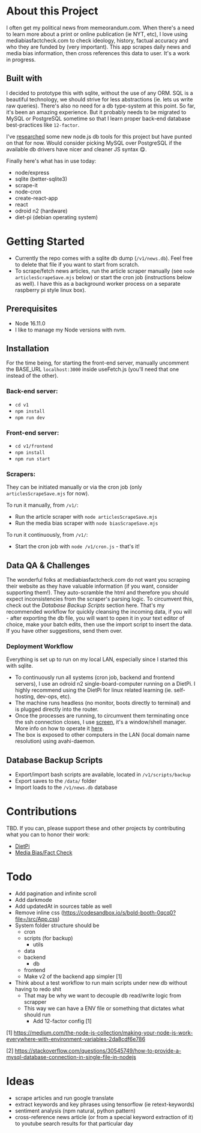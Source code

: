 # About this Project

I often get my political news from memeorandum.com. When there's a need to learn more about a print or online publication (ie NYT, etc), I love using mediabiasfactcheck.com to check ideology, history, factual accuracy and who they are funded by (very important). This app scrapes daily news and media bias information, then cross references this data to user. It's a work in progress.

## Built with

I decided to prototype this with sqlite, without the use of any ORM. SQL is a beautiful technology, we should strive for less abstractions (ie. lets us write raw queries). There's also no need for a db type-system at this point. So far, it's been an amazing experience. But it probably needs to be migrated to MySQL or PostgreSQL sometime so that I learn proper back-end database best-practices like `12-factor`.

I've [researched](https://gist.github.com/guilsa/0cdd1258c46edf3112b2cc50af03fc8c) some new node.js db tools for this project but have punted on that for now. Would consider picking MySQL over PostgreSQL if the available db drivers have nicer and cleaner JS syntax 😋.

Finally here's what has in use today:

- node/express
- sqlite (better-sqlite3)
- scrape-it
- node-cron
- create-react-app
- react
- odroid n2 (hardware)
- diet-pi (debian operating system)

# Getting Started

- Currently the repo comes with a sqlite db dump (`/v1/news.db`). Feel free to delete that file if you want to start from scratch. 
- To scrape/fetch news articles, run the article scraper manually (see `node articlesScrapeSave.mjs` below) or start the cron job (instructions below as well). I have this as a background worker process on a separate raspberry pi style linux box).

## Prerequisites

- Node 16.11.0
 - I like to manage my Node versions with nvm.

## Installation

For the time being, for starting the front-end server, manually uncomment the BASE_URL `localhost:3000` inside useFetch.js (you'll need that one instead of the other).

### Back-end server:
- `cd v1`
- `npm install`
- `npm run dev`

### Front-end server:
- `cd v1/frontend`
- `npm install`
- `npm run start`

### Scrapers:

They can be initiated manually or via the cron job (only `articlesScrapeSave.mjs` for now).

To run it manually, from `/v1/`:

- Run the article scraper with `node articlesScrapeSave.mjs`
- Run the media bias scraper with `node biasScrapeSave.mjs`

To run it continuously, from `/v1/`:

- Start the cron job with `node /v1/cron.js` - that's it!

## Data QA & Challenges

The wonderful folks at mediabiasfactcheck.com do not want you scraping their website as they have valuable information (if you want, consider supporting them!). They auto-scramble the html and therefore you should expect inconsistencies from the scraper's parsing logic. To circumvent this, check out the _Database Backup Scripts_ section here. That's my recommended workflow for quickly cleansing the incoming data, if you will - after exporting the db file, you will want to open it in your text editor of choice, make your batch edits, then use the import script to insert the data. If you have other suggestions, send them over.

### Deployment Workflow

Everything is set up to run on my local LAN, especially since I started this with sqlite.

- To continuously run all systems (cron job, backend and frontend servers), I use an odroid n2 single-board-computer running on a DietPi. I highly recommend using the DietPi for linux related learning (ie. self-hosting, dev-ops, etc).
- The machine runs headless (no monitor, boots directly to terminal) and is plugged directly into the router. 
- Once the processes are running, to circumvent them terminating once the ssh connection closes, I use [screen](https://www.gnu.org/software/screen/), it's a window/shell manager. More info on how to operate it [here](https://gist.github.com/jctosta/af918e1618682638aa82).
- The box is exposed to other computers in the LAN (local domain name resolution) using avahi-daemon.

## Database Backup Scripts

- Export/import bash scripts are available, located in `/v1/scripts/backup`
- Export saves to the `/data/` folder
- Import loads to the `/v1/news.db` database

# Contributions

TBD. If you can, please support these and other projects by contributing what you can to honor their work:

- [DietPi](https://dietpi.com/)
- [Media Bias/Fact Check](https://mediabiasfactcheck.com/)

# Todo

- Add pagination and infinite scroll
- Add darkmode
- Add updatedAt in sources table as well
- Remove inline css (https://codesandbox.io/s/bold-booth-0qcq0?file=/src/App.css)
- System folder structure should be
  - cron
  - scripts (for backup)
    - utils
  - data
  - backend
    - db
  - frontend
  - Make v2 of the backend app simpler [1]
- Think about a test workflow to run main scripts under new db without having to redo shit
  - That may be why we want to decouple db read/write logic from scrapper
  - This way we can have a ENV file or something that dictates what should run
    - Add 12-factor config [1]

[1] https://medium.com/the-node-js-collection/making-your-node-js-work-everywhere-with-environment-variables-2da8cdf6e786

[2] https://stackoverflow.com/questions/30545749/how-to-provide-a-mysql-database-connection-in-single-file-in-nodejs

# Ideas

- scrape articles and run google translate
- extract keywords and key phrases using tensorflow (ie retext-keywords)
- sentiment analysis (npm natural, python pattern)
- cross-reference news article (or from a special keyword extraction of it) to youtube search results for that particular day
